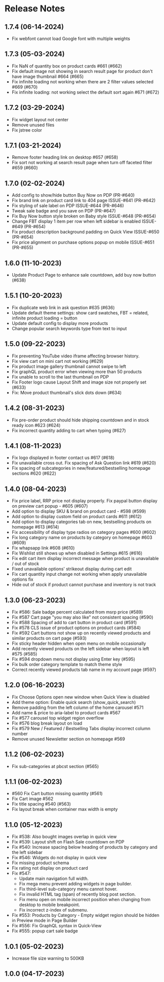 # Release Notes

## 1.7.4 (06-14-2024)
- Fix webfont cannot load Google font with multiple weights

## 1.7.3 (05-03-2024)
- Fix NaN of quantity box on product cards #661 (#662)
- Fix default image not showing in search result page for product don't have image thumbnail #664 (#665)
- Fix infinite loading not working when there are 2 filter values selected #669 (#670)
- Fix infinite loading: not working select the default sort again #671 (#672)

## 1.7.2 (03-29-2024)
- Fix widget layout not center
- Remove unused files
- Fix jstree color

## 1.7.1 (03-21-2024)
- Remove footer heading link on desktop #657 (#658)
- Fix sort not working at search result page when turn off faceted filter #659 (#660)

## 1.7.0 (02-02-2024)
- Add config to show/hide button Buy Now on PDP (PR-#640)
- Fix brand link on product card link to 404 page ISSUE-#641 (PR-#642)
- Fix styling of sale label on PDP ISSUE-#644 (PR-#646)
- Tweak sale badge and you save on PDP (PR-#647)
- Fix Buy Now button style broken on Baby style ISSUE-#648 (PR-#654)
- Change FBT display 1 item per row when left sidebar is enabled ISSUE-#649 (PR-#654)
- Fix product description background padding on Quick View ISSUE-#650 (PR-#654)
- Fix price alignment on purchase options popup on mobile ISSUE-#651 (PR-#655)

## 1.6.0 (11-10-2023)
- Update Product Page to enhance sale countdown, add buy now button (#638)

## 1.5.1 (10-20-2023)
- Fix duplicate web link in ask question #635 (#636)
- Update default theme settings: show card swatches, FBT = related, infinite product loading = button
- Update default config to display more products
- Change popular search keywords type from text to input

## 1.5.0 (09-22-2023)
- Fix preventing YouTube video iframe affecting browser history.
- Fix view cart on mini cart not working (#629)
- Fix product image gallery thumbnail cannot swipe to left
- Fix graphQL product error when viewing more than 50 products
- Fix unable to scroll to the last thumbnail on PDP
- Fix Footer logo cause Layout Shift and image size not properly set (#633)
- Fix: Move product thumbnail's slick dots down (#634)

## 1.4.2 (08-31-2023)
- Fix pre-order product should hide shipping countdown and in stock ready icon #623 (#624)
- Fix incorrect quantity adding to cart when typing (#627)

## 1.4.1 (08-11-2023)
- Fix logo displayed in footer contact us #617 (#618)
- Fix unavailable cross out. Fix spacing of Ask Question link #619 (#620)
- Fix spacing of subcategories in new/featured/bestselling homepage sections #620 (#622)

## 1.4.0 (08-04-2023)
- Fix price label, RRP price not display properly. Fix paypal button display on preview cart popup - #605 (#607)
- Add option to display SKU & brand on product card - #598 (#599)
- Add option to display custom field on product cards #611 (#612)
- Add option to display categories tab on new, bestselling products on homepage #613 (#614)
- Fix accessibility of display type radios on category pages #600 (#602)
- Fix long category name on products by category on homepage #603 (#609)
- Fix whapsapp link #608 (#610)
- Fix Wishlist still shows up when disabled in Settings #615 (#616)
- Fix edit cart item display incorrect message when product is unavailable / out of stock
- Fixed unavailable options' strikeout display during cart edit
- Fix cart quantity input change not working when apply unavailable options fix
- Hide out of stock if product cannot purchase and inventory is not track

## 1.3.0 (06-23-2023)
- Fix #586: Sale badge percent calculated from msrp price (#589)
- Fix #587 Cart page "you may also like" not consistent spacing (#590)
- Fix #588 Spacing of add to cart button in product card (#591)
- Fix #578 CLS issue of product options on product cards (#584)
- Fix #592 Cart buttons not show up on recently viewed products and similar products on cart page (#593)
- Fix sticky header hidden when open menu on mobile occasionally
- Add recently viewed products on the left sidebar when layout is left #575 (#585)
- Fix #594 dropdown menu not display using Enter key (#595)
- Fix bulk order category template to match theme style
- Correct recently viewed products tab name in my account page (#597)

## 1.2.0 (06-16-2023)
- Fix Choose Options open new window when Quick View is disabled
- Add theme option: Enable quick search (show_quick_search)
- Remove padding from the left column of the home carousel #571
- Add name & price to aria-label to product cards #567
- Fix #577 carousel top widget region overflow
- Fix #576 blog break layout on load
- Fix #579 New / Featured / Bestselling Tabs display incorrect column number
- Remove unused Newsletter section on homepage #569

## 1.1.2 (06-02-2023)
- Fix sub-categories at pbcst section (#565)

## 1.1.1 (06-02-2023)
- #560 Fix Cart button missing quantity (#561)
- Fix Cart image #562
- Fix title spacing #540 (#563)
- Fix layout break when container max width is empty

## 1.1.0 (05-12-2023)
- Fix #538: Also bought images overlap in quick view
- Fix #539: Layout shift on Flash Sale countdown on PDP
- Fix #540: Increase spacing below heading of products by category and the left sidebar
- Fix #546: Widgets do not display in quick view
- Fix missing product schema
- Fix rating not display on product card
- Fix #547:
  - Update main navigation full width.
  - Fix mega menu prevent adding widgets in page builder.
  - Fix third-level sub-category menu cannot hover.
  - Fix invalid HTML tag (span) of recently blog post section.
  - Fix menu open on mobile incorrect position when changing from desktop to mobile breakpoint.
  - Fix incorrect z-index of submenu.
- Fix #553: Products by Category - Empty widget region should be hidden in Preview mode in Page Builder
- Fix #556: Fix GraphQL syntax in Quick-View
- Fix #555: popup cart sale badge

## 1.0.1 (05-02-2023)
- Increase file size warning to 500KB

## 1.0.0 (04-17-2023)
